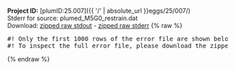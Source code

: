 **Project ID:** [plumID:25.007]({{ '/' | absolute_url }}eggs/25/007/)  
Stderr for source:  plumed_M5G0_restrain.dat   
Download: [zipped raw stdout](plumed_M5G0_restrain.dat.plumed.stdout.txt.zip) - [zipped raw stderr](plumed_M5G0_restrain.dat.plumed.stderr.txt.zip) 
{% raw %}
<pre>
#! Only the first 1000 rows of the error file are shown below
#! To inspect the full error file, please download the zipped raw stderr file above
</pre>
{% endraw %}
